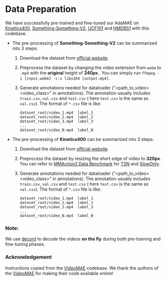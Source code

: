# Data Preparation

We have successfully pre-trained and fine-tuned our AdaMAE on [Kinetics400](https://deepmind.com/research/open-source/kinetics), [Something-Something-V2](https://developer.qualcomm.com/software/ai-datasets/something-something), [UCF101](https://www.crcv.ucf.edu/data/UCF101.php) and [HMDB51](https://serre-lab.clps.brown.edu/resource/hmdb-a-large-human-motion-database/) with this codebase.

- The pre-processing of **Something-Something-V2** can be summarized into 3 steps:

  1. Download the dataset from [official website](https://developer.qualcomm.com/software/ai-datasets/something-something).

  2. Preprocess the dataset by changing the video extension from `webm` to `.mp4` with the **original** height of **240px**.. You can simply run `ffmpeg -i [input.webm] -c:v libx264 [output.mp4]`.

  3. Generate annotations needed for dataloader ("<path_to_video> <video_class>" in annotations). The annotation usually includes `train.csv`, `val.csv` and `test.csv` ( here `test.csv` is the same as `val.csv`). The format of `*.csv` file is like:

     ```
     dataset_root/video_1.mp4  label_1
     dataset_root/video_2.mp4  label_2
     dataset_root/video_3.mp4  label_3
     ...
     dataset_root/video_N.mp4  label_N
     ```

- The pre-processing of **Kinetics400** can be summarized into 3 steps:

  1. Download the dataset from [official website](https://deepmind.com/research/open-source/kinetics).

  2. Preprocess the dataset by resizing the short edge of video to **320px**. You can refer to [MMAction2 Data Benchmark](https://github.com/open-mmlab/mmaction2) for [TSN](https://github.com/open-mmlab/mmaction2/tree/master/configs/recognition/tsn#kinetics-400-data-benchmark-8-gpus-resnet50-imagenet-pretrain-3-segments) and [SlowOnly](https://github.com/open-mmlab/mmaction2/tree/master/configs/recognition/slowonly#kinetics-400-data-benchmark).

  3. Generate annotations needed for dataloader ("<path_to_video> <video_class>" in annotations). The annotation usually includes `train.csv`, `val.csv` and `test.csv` ( here `test.csv` is the same as `val.csv`). The format of `*.csv` file is like:

     ```
     dataset_root/video_1.mp4  label_1
     dataset_root/video_2.mp4  label_2
     dataset_root/video_3.mp4  label_3
     ...
     dataset_root/video_N.mp4  label_N
     ```

### Note:

We use [decord](https://github.com/dmlc/decord) to decode the videos **on the fly** during both pre-training and fine-tuning phases.

### Acknowledgement
Instructions copied from the [VideoMAE](https://github.com/MCG-NJU/VideoMAE) codebase. We thank the authors of the [VideoMAE](https://github.com/MCG-NJU/VideoMAE) for making their code available online!